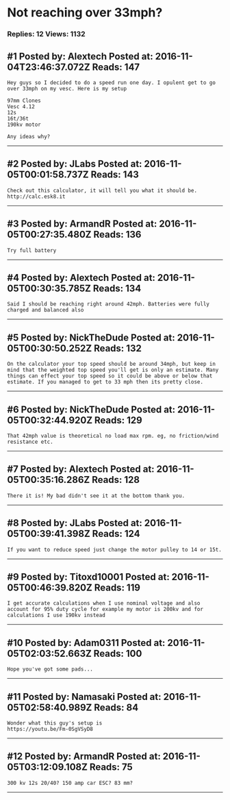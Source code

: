 # Not reaching over 33mph?

### Replies: 12 Views: 1132

## \#1 Posted by: Alextech Posted at: 2016-11-04T23:46:37.072Z Reads: 147

```
Hey guys so I decided to do a speed run one day. I opulent get to go over 33mph on my vesc. Here is my setup 

97mm Clones
Vesc 4.12
12s
16t/36t 
190kv motor 

Any ideas why?
```

---
## \#2 Posted by: JLabs Posted at: 2016-11-05T00:01:58.737Z Reads: 143

```
Check out this calculator, it will tell you what it should be. http://calc.esk8.it
```

---
## \#3 Posted by: ArmandR Posted at: 2016-11-05T00:27:35.480Z Reads: 136

```
Try full battery
```

---
## \#4 Posted by: Alextech Posted at: 2016-11-05T00:30:35.785Z Reads: 134

```
Said I should be reaching right around 42mph. Batteries were fully charged and balanced also
```

---
## \#5 Posted by: NickTheDude Posted at: 2016-11-05T00:30:50.252Z Reads: 132

```
On the calculator your top speed should be around 34mph, but keep in mind that the weighted top speed you'll get is only an estimate. Many things can effect your top speed so it could be above or below that estimate. If you managed to get to 33 mph then its pretty close.
```

---
## \#6 Posted by: NickTheDude Posted at: 2016-11-05T00:32:44.920Z Reads: 129

```
That 42mph value is theoretical no load max rpm. eg, no friction/wind resistance etc.
```

---
## \#7 Posted by: Alextech Posted at: 2016-11-05T00:35:16.286Z Reads: 128

```
There it is! My bad didn't see it at the bottom thank you.
```

---
## \#8 Posted by: JLabs Posted at: 2016-11-05T00:39:41.398Z Reads: 124

```
If you want to reduce speed just change the motor pulley to 14 or 15t.
```

---
## \#9 Posted by: Titoxd10001 Posted at: 2016-11-05T00:46:39.820Z Reads: 119

```
I get accurate calculations when I use nominal voltage and also account for 95% duty cycle for example my motor is 200kv and for calculations I use 190kv instead
```

---
## \#10 Posted by: Adam0311 Posted at: 2016-11-05T02:03:52.663Z Reads: 100

```
Hope you've got some pads...
```

---
## \#11 Posted by: Namasaki Posted at: 2016-11-05T02:58:40.989Z Reads: 84

```
Wonder what this guy's setup is
https://youtu.be/Fm-0SgVSyD8
```

---
## \#12 Posted by: ArmandR Posted at: 2016-11-05T03:12:09.108Z Reads: 75

```
300 kv 12s 20/40? 150 amp car ESC? 83 mm?
```

---
